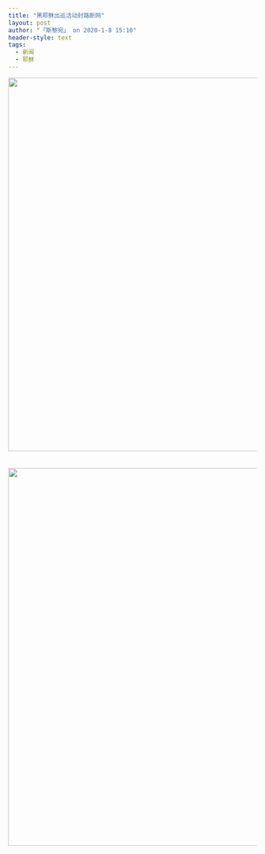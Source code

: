 ```yaml
---
title: "黑耶稣出巡活动封路断网"
layout: post
author: "「斯黎宛」 on 2020-1-8 15:10"
header-style: text
tags:
  - 新闻
  - 耶稣
---
```


<head></head>
<body>
 <div align="center"> 
  <ignore_js_op> 
   <img aid="1325632" src="https://bbs.boniu123.cc/data/attachment/forum/202001/08/104343kkhe7rmv7elr5q3r.jpg" zoomfile="data/attachment/forum/202001/08/104343kkhe7rmv7elr5q3r.jpg" file="data/attachment/forum/202001/08/104343kkhe7rmv7elr5q3r.jpg" width="757" inpost="1"> 
   <div class="tip tip_4 aimg_tip" id="aimg_1325632_menu" style="position: absolute; display: none" disautofocus="true"> 
    <div class="xs0"> 
     <p><strong>photo_2020-01-08_10-12-22.jpg</strong> <em class="xg1">(90.39 KB, 下载次数: 0)</em></p> 
     <p> <a href="forum.php?mod=attachment&amp;aid=MTMyNTYzMnwxNDIzMWFmZnwxNTc4NTUyMDI0fDB8NTQ4MTM4&amp;nothumb=yes" target="_blank">下载附件</a> &nbsp;<a href="javascript:;" onclick="showWindow(this.id, this.getAttribute('url'), 'get', 0);" id="savephoto_1325632" url="home.php?mod=spacecp&amp;ac=album&amp;op=saveforumphoto&amp;aid=1325632&amp;handlekey=savephoto_1325632">保存到相册</a> </p> 
     <p class="xg1 y"><span title="2020-1-8 10:43">昨天&nbsp;10:43</span> 上传</p> 
    </div> 
    <div class="tip_horn"></div> 
   </div> 
  </ignore_js_op> 
 </div>
 <br> 
 <br> 
 <div align="center"> 
  <ignore_js_op> 
   <img aid="1325633" src="https://bbs.boniu123.cc/data/attachment/forum/202001/08/104344jso9cqr4knovobzo.jpg" zoomfile="data/attachment/forum/202001/08/104344jso9cqr4knovobzo.jpg" file="data/attachment/forum/202001/08/104344jso9cqr4knovobzo.jpg" width="766" inpost="1"> 
   <div class="tip tip_4 aimg_tip" id="aimg_1325633_menu" style="position: absolute; display: none" disautofocus="true"> 
    <div class="xs0"> 
     <p><strong>photo_2020-01-08_10-15-20.jpg</strong> <em class="xg1">(146.25 KB, 下载次数: 0)</em></p> 
     <p> <a href="forum.php?mod=attachment&amp;aid=MTMyNTYzM3w2ZmQyZGUyYXwxNTc4NTUyMDI0fDB8NTQ4MTM4&amp;nothumb=yes" target="_blank">下载附件</a> &nbsp;<a href="javascript:;" onclick="showWindow(this.id, this.getAttribute('url'), 'get', 0);" id="savephoto_1325633" url="home.php?mod=spacecp&amp;ac=album&amp;op=saveforumphoto&amp;aid=1325633&amp;handlekey=savephoto_1325633">保存到相册</a> </p> 
     <p class="xg1 y"><span title="2020-1-8 10:43">昨天&nbsp;10:43</span> 上传</p> 
    </div> 
    <div class="tip_horn"></div> 
   </div> 
  </ignore_js_op> 
 </div>
 <br>
</body>


